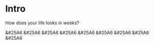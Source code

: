 # Intro

How does your life looks in weeks?

&#25A6 &#25A6 &#25A6
&#25A6 &#25A6 &#25A6
&#25A6 &#25A6 &#25A6
